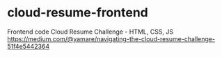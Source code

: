 # cloud-resume-frontend
Frontend code Cloud Resume Challenge - HTML, CSS, JS
https://medium.com/@yamare/navigating-the-cloud-resume-challenge-51f4e5442364
